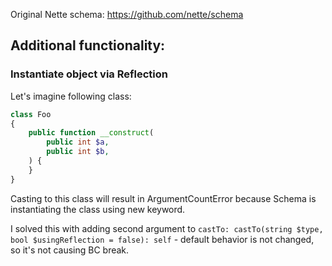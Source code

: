 Original Nette schema: https://github.com/nette/schema

## Additional functionality:

### Instantiate object via Reflection

Let's imagine following class:

```php
class Foo
{
    public function __construct(
        public int $a,
        public int $b,
    ) {
    }
}
```

Casting to this class will result in ArgumentCountError because Schema is instantiating the class using new keyword.

I solved this with adding second argument to `castTo: castTo(string $type, bool $usingReflection = false): self` - default behavior is not changed, so it's not causing BC break.
